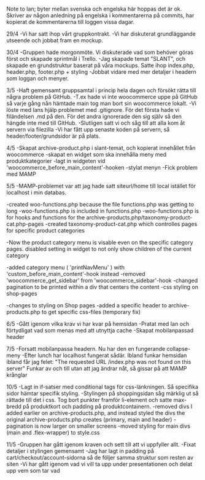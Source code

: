 Note to Ian; byter mellan svenska och engelska här hoppas det är ok. Skriver av någon anledning på engelska i kommentarerna på commits, har kopierat de kommentarerna till loggen vissa dagar.

29/4
-Vi har satt ihop vårt gruppkontrakt.
-Vi har diskuterat grundläggande utseende och jobbat fram en mockup.

30/4
-Gruppen hade morgonmöte. Vi diskuterade vad som behöver göras först och skapade sprintmål i Trello.
-Jag skapade temat "SLANT", och skapade en grundstruktur baserat på våra mockups. Satte ihop index.php, header.php, footer.php + styling
-Jobbat vidare med mer detaljer i headern som loggan och menyer.

3/5
-Haft gemensamt gruppsamtal i princip hela dagen och försökt rätta till några problem på GitHub. 
-T.ex hade vi inte woocommerce uppe på GitHub så varje gång nån hämtade main tog man bort sin woocommerce lokalt.
-Vi löste med Ians hjälp problemet med .gitignore. För det första hade vi filändelsen .md på den. För det andra ignorerade den sig själv så den hängde inte med till GitHub.
-Slutligen satt vi och såg till att alla kom åt servern via filezilla
-Vi har fått upp senaste koden på servern, så header/footer/grundsidor är på plats.

4/5
-Skapat archive-product.php i slant-temat, och kopierat innehållet från woocommerce
-skapat en widget som ska innehålla meny med produktkategorier
-lagt in widgeten vid 'woocommerce_before_main_content'-hooken
-stylat menyn
-Fick problem med MAMP

5/5
-MAMP-problemet var att jag hade satt siteurl/home till local istället för localhost i min databas.

-created woo-functions.php because the file functions.php was getting to long
-woo-functions.php is included in functions.php
-woo-functions.php is for hooks and functions for the archive-products.php/taxonomy-product-cat.php-pages
-created taxonomy-product-cat.php which controlles pages for specific product categories

-Now the product category menu is visable even on the specific category pages. disabled setting in widget to not only show children of the current category

-added category menu ( 'printNavMenu' ) with 'custom_before_main_content'-hook instead
-removed 'woocommerce_get_sidebar' from 'woocommerce_sidebar'-hook
-changed pagination to be printed within a div that centers the content
-css styling on shop-pages

-changes to styling on Shop pages
-added a specific header to archive-products.php to get specific css-files (temporary fix)

6/5
-Gått igenom vilka krav vi har kvar på hemsidan
-Pratat med Ian och förtydligat vad som menas med att utnyttja cache
-Skapat mobilanpassad header

7/5
-Forsatt mobilanpassa headern. Nu har den en fungerande collapse-meny
-Efter lunch har localhost fungerat sådär. Ibland funkar hemsidan ibland får jag felet: "The requested URL /index.php was not found on this server" Funkar av och till utan att jag ändrar nåt, så gissar på att MAMP krånglar

10/5
-Lagt in if-satser med conditional tags för css-länkningen. Så specifika sidor hämtar specifik styling.
-Stylingen på shoppingsidan såg märklig ut så rättade till det i css. Tog bort punkter framför li-element och satte max-bredd på produktkort och padding på produktcontainern.
-removed divs I added earlier on archive-products.php, and instead styled the divs the original archive-products.php creates (primary, main and header)
-pagination is now larger on smaller screens
-moved styling for main divs (main and .flex-wrapper) to style.css

11/5
-Gruppen har gått igenom kraven och sett till att vi uppfyller allt.
-Fixat detaljer i stylingen gemensamt
-Jag har lagt in padding på cart/checkout/account-sidorna så de följer samma struktur som resten av siten
-Vi har gått igenom vad vi vill ta upp under presentationen och delat upp vem som tar vad
